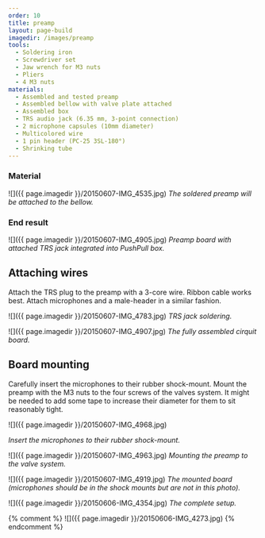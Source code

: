 ```yaml
---
order: 10
title: preamp
layout: page-build
imagedir: /images/preamp
tools:
  - Soldering iron
  - Screwdriver set
  - Jaw wrench for M3 nuts
  - Pliers
  - 4 M3 nuts
materials:
  - Assembled and tested preamp
  - Assembled bellow with valve plate attached
  - Assembled box
  - TRS audio jack (6.35 mm, 3-point connection) 
  - 2 microphone capsules (10mm diameter)
  - Multicolored wire
  - 1 pin header (PC-25 3SL-180°)
  - Shrinking tube
---
```


### Material

![]({{ page.imagedir }}/20150607-IMG_4535.jpg)
*The soldered preamp will be attached to the bellow.*
### End result

![]({{ page.imagedir }}/20150607-IMG_4905.jpg)
*Preamp board with attached TRS jack integrated into PushPull box.*



## Attaching wires

Attach the TRS plug to the preamp with a 3-core wire. 
Ribbon cable works best.
Attach microphones and a male-header in a similar fashion.

![]({{ page.imagedir }}/20150607-IMG_4783.jpg)
*TRS jack soldering.*

![]({{ page.imagedir }}/20150607-IMG_4907.jpg)
*The fully assembled cirquit board.*

## Board mounting


Carefully insert the microphones to their rubber shock-mount.
Mount the preamp with the M3 nuts to the four screws of the valves system.
It might be needed to add some tape to increase their diameter for them to sit reasonably tight.

![]({{ page.imagedir }}/20150607-IMG_4968.jpg)
<!-- ![]({{ page.imagedir }}/20150607-IMG_4969.jpg) -->
*Insert the microphones to their rubber shock-mount.*

![]({{ page.imagedir }}/20150607-IMG_4963.jpg)
*Mounting the preamp to the valve system.*

![]({{ page.imagedir }}/20150607-IMG_4919.jpg)
*The mounted board (microphones should be in the shock mounts but are not in this photo).*



<!-- ![]({{ page.imagedir }}/20150607-IMG_4921.jpg) -->
![]({{ page.imagedir }}/20150606-IMG_4354.jpg)
*The complete setup.*



{% comment %} ![]({{ page.imagedir }}/20150606-IMG_4273.jpg) {% endcomment %}

